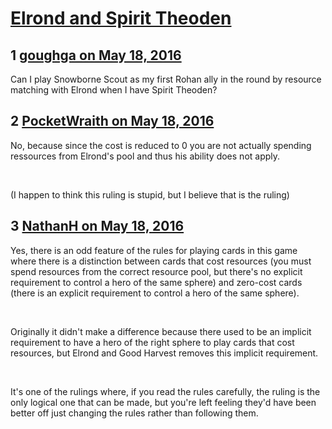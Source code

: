 # [Elrond and Spirit Theoden](https://community.fantasyflightgames.com/topic/220264-elrond-and-spirit-theoden/)

## 1 [goughga on May 18, 2016](https://community.fantasyflightgames.com/topic/220264-elrond-and-spirit-theoden/?do=findComment&comment=2222510)

Can I play Snowborne Scout as my first Rohan ally in the round by resource matching with Elrond when I have Spirit Theoden?

## 2 [PocketWraith on May 18, 2016](https://community.fantasyflightgames.com/topic/220264-elrond-and-spirit-theoden/?do=findComment&comment=2223199)

No, because since the cost is reduced to 0 you are not actually spending ressources from Elrond's pool and thus his ability does not apply.

 

(I happen to think this ruling is stupid, but I believe that is the ruling)

## 3 [NathanH on May 18, 2016](https://community.fantasyflightgames.com/topic/220264-elrond-and-spirit-theoden/?do=findComment&comment=2223214)

Yes, there is an odd feature of the rules for playing cards in this game where there is a distinction between cards that cost resources (you must spend resources from the correct resource pool, but there's no explicit requirement to control a hero of the same sphere) and zero-cost cards (there is an explicit requirement to control a hero of the same sphere).

 

Originally it didn't make a difference because there used to be an implicit requirement to have a hero of the right sphere to play cards that cost resources, but Elrond and Good Harvest removes this implicit requirement.

 

It's one of the rulings where, if you read the rules carefully, the ruling is the only logical one that can be made, but you're left feeling they'd have been better off just changing the rules rather than following them.

